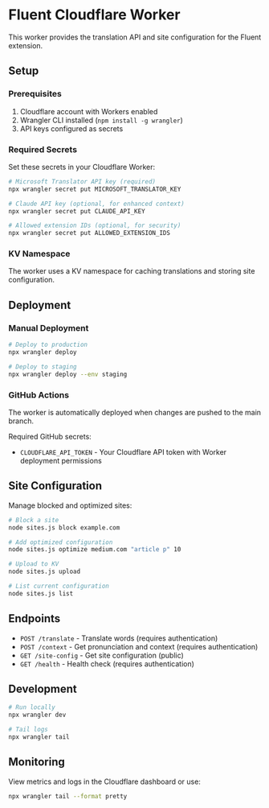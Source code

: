 # Fluent Cloudflare Worker

This worker provides the translation API and site configuration for the Fluent extension.

## Setup

### Prerequisites

1. Cloudflare account with Workers enabled
2. Wrangler CLI installed (`npm install -g wrangler`)
3. API keys configured as secrets

### Required Secrets

Set these secrets in your Cloudflare Worker:

```bash
# Microsoft Translator API key (required)
npx wrangler secret put MICROSOFT_TRANSLATOR_KEY

# Claude API key (optional, for enhanced context)
npx wrangler secret put CLAUDE_API_KEY

# Allowed extension IDs (optional, for security)
npx wrangler secret put ALLOWED_EXTENSION_IDS
```

### KV Namespace

The worker uses a KV namespace for caching translations and storing site configuration.

## Deployment

### Manual Deployment

```bash
# Deploy to production
npx wrangler deploy

# Deploy to staging
npx wrangler deploy --env staging
```

### GitHub Actions

The worker is automatically deployed when changes are pushed to the main branch.

Required GitHub secrets:
- `CLOUDFLARE_API_TOKEN` - Your Cloudflare API token with Worker deployment permissions

## Site Configuration

Manage blocked and optimized sites:

```bash
# Block a site
node sites.js block example.com

# Add optimized configuration
node sites.js optimize medium.com "article p" 10

# Upload to KV
node sites.js upload

# List current configuration
node sites.js list
```

## Endpoints

- `POST /translate` - Translate words (requires authentication)
- `POST /context` - Get pronunciation and context (requires authentication)
- `GET /site-config` - Get site configuration (public)
- `GET /health` - Health check (requires authentication)

## Development

```bash
# Run locally
npx wrangler dev

# Tail logs
npx wrangler tail
```

## Monitoring

View metrics and logs in the Cloudflare dashboard or use:

```bash
npx wrangler tail --format pretty
```